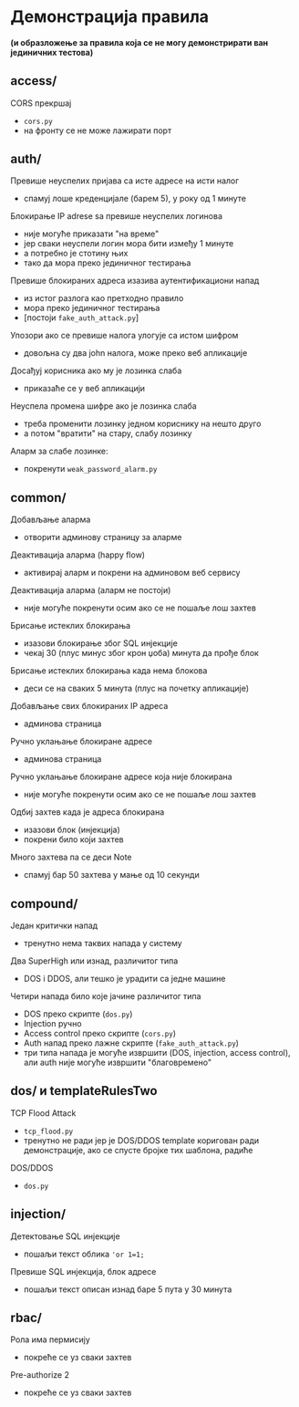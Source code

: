 # Демонстрација правила 
#### (и образложење за правила која се не могу демонстрирати ван јединичних тестова)

## access/

CORS прекршај
- `cors.py`
- на фронту се не може лажирати порт

## auth/

Превише неуспелих пријава са исте адресе на исти налог
- спамуј лоше креденцијале (барем 5), у року од 1 минуте

Блокирање IP adrese sa превише неуспелих логинова
- није могуће приказати "на време"
- јер сваки неуспели логин мора бити између 1 минуте
- а потребно је стотину њих
- тако да мора преко јединичног тестирања

Превише блокираних адреса изазива аутентификациони напад
- из истог разлога као претходно правило
- мора преко јединичног тестирања
- [постоји `fake_auth_attack.py`]

Упозори ако се превише налога улогује са истом шифром
- довољна су два john налога, може преко веб апликације

Досађуј корисника ако му је лозинка слаба
- приказаће се у веб апликацији

Неуспела промена шифре ако је лозинка слаба
- треба променити лозинку једном кориснику на нешто друго
- а потом "вратити" на стару, слабу лозинку

Аларм за слабе лозинке:
- покренути `weak_password_alarm.py`

## common/

Добављање аларма
- отворити админову страницу за аларме

Деактивација аларма (happy flow)
- активирај аларм и покрени на админовом веб сервису

Деактивација аларма (аларм не постоји)
- није могуће покренути осим ако се не пошаље лош захтев

Брисање истеклих блокирања
- изазови блокирање због SQL инјекције
- чекај 30 (плус минус због крон џоба) минута да прође блок

Брисање истеклих блокирања када нема блокова
- деси се на сваких 5 минута (плус на почетку апликације)

Добављање свих блокираних IP адреса
- админова страница

Ручно уклањање блокиране адресе
- админова страница

Ручно уклањање блокиране адресе која није блокирана
- није могуће покренути осим ако се не пошаље лош захтев

Одбиј захтев када је адреса блокирана
- изазови блок (инјекција)
- покрени било који захтев

Много захтева па се деси Note
- спамуј бар 50 захтева у мање од 10 секунди

## compound/

Један критички напад
- тренутно нема таквих напада у систему

Два SuperHigh или изнад, различитог типа
- DOS i DDOS, али тешко је урадити са једне машине

Четири напада било које јачине различитог типа
- DOS преко скрипте (`dos.py`)
- Injection ручно
- Access control преко скрипте (`cors.py`)
- Auth напад преко лажне скрипте (`fake_auth_attack.py`)
- три типа напада је могуће извршити (DOS, injection, access control),
али auth није могуће извршити "благовремено"

## dos/ и templateRulesTwo

TCP Flood Attack
- `tcp_flood.py`
- тренутно не ради јер је DOS/DDOS template коригован ради демонстрације, ако се спусте бројке тих шаблона, радиће

DOS/DDOS
- `dos.py`

## injection/

Детектовање SQL инјекције
- пошаљи текст облика `'or 1=1;`

Превише SQL инјекција, блок адресе
- пошаљи текст описан изнад баре 5 пута у 30 минута 

## rbac/

Рола има пермисију
- покреће се уз сваки захтев

Pre-authorize 2
- покреће се уз сваки захтев